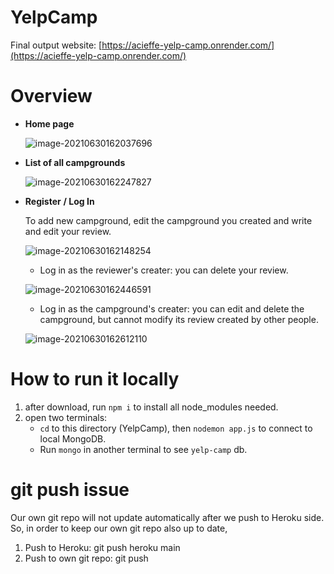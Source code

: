 # YelpCamp
Final output website: [https://acieffe-yelp-camp.onrender.com/](https://acieffe-yelp-camp.onrender.com/)



# Overview

- **Home page**

  ![image-20210630162037696](README.assets/image-20210630162037696.png)

- **List of all campgrounds**

  ![image-20210630162247827](README.assets/image-20210630162247827.png)

- **Register** **/ Log In**

  To add new campground, edit the campground you created and write and edit your review.

  ![image-20210630162148254](README.assets/image-20210630162148254.png)

  - Log in as the reviewer's creater: you can delete your review.

  ![image-20210630162446591](README.assets/image-20210630162446591.png)

  - Log in as the campground's creater: you can edit and delete the campground, but cannot modify its review created by other people.

  ![image-20210630162612110](README.assets/image-20210630162612110.png)



# How to run it locally

1. after download, run `npm i` to install all node_modules needed.
2. open two terminals:
   - `cd` to this directory (YelpCamp), then `nodemon app.js` to connect to local MongoDB.
   - Run `mongo` in another terminal to see `yelp-camp` db.


# git push issue
Our own git repo will not update automatically after we push to Heroku side.
So, in order to keep our own git repo also up to date,
1. Push to Heroku: git push heroku main
2. Push to own git repo: git push

